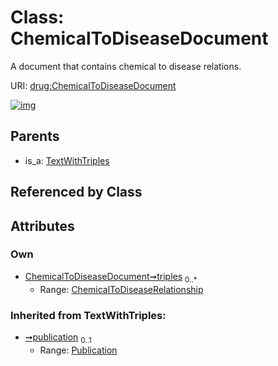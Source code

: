 
# Class: ChemicalToDiseaseDocument


A document that contains chemical to disease relations.

URI: [drug:ChemicalToDiseaseDocument](http://w3id.org/ontogpt/drug/ChemicalToDiseaseDocument)


[![img](https://yuml.me/diagram/nofunky;dir:TB/class/[TextWithTriples],[Publication],[ChemicalToDiseaseRelationship],[ChemicalToDiseaseRelationship]<triples%200..*-++[ChemicalToDiseaseDocument],[TextWithTriples]^-[ChemicalToDiseaseDocument])](https://yuml.me/diagram/nofunky;dir:TB/class/[TextWithTriples],[Publication],[ChemicalToDiseaseRelationship],[ChemicalToDiseaseRelationship]<triples%200..*-++[ChemicalToDiseaseDocument],[TextWithTriples]^-[ChemicalToDiseaseDocument])

## Parents

 *  is_a: [TextWithTriples](TextWithTriples.md)

## Referenced by Class


## Attributes


### Own

 * [ChemicalToDiseaseDocument➞triples](ChemicalToDiseaseDocument_triples.md)  <sub>0..\*</sub>
     * Range: [ChemicalToDiseaseRelationship](ChemicalToDiseaseRelationship.md)

### Inherited from TextWithTriples:

 * [➞publication](textWithTriples__publication.md)  <sub>0..1</sub>
     * Range: [Publication](Publication.md)

